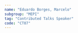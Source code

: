```yaml
---
name: "Eduardo Borges, Marcelo"
subgroup: "MEPI"
tag: "Contributed Talks Speaker"
code: "CT07"
---
```

